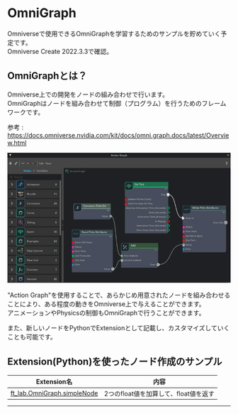 # OmniGraph

Omniverseで使用できるOmniGraphを学習するためのサンプルを貯めていく予定です。     
Omniverse Create 2022.3.3で確認。     

## OmniGraphとは？

Omniverse上での開発をノードの組み合わせで行います。       
OmniGraphはノードを組み合わせて制御（プログラム）を行うためのフレームワークです。     

参考 : https://docs.omniverse.nvidia.com/kit/docs/omni.graph.docs/latest/Overview.html

![OmniGraph_01.jpg](./images/OmniGraph_01.jpg)     

"Action Graph"を使用することで、あらかじめ用意されたノードを組み合わせることにより、ある程度の動きをOmniverse上で与えることができます。    
アニメーションやPhysicsの制御もOmniGraphで行うことができます。    

また、新しいノードをPythonでExtensionとして記載し、カスタマイズしていくことも可能です。     

## Extension(Python)を使ったノード作成のサンプル

|Extension名|内容|   
|---|---|   
|[ft_lab.OmniGraph.simpleNode](extensions/ft_lab.OmniGraph.simpleNode)|2つのfloat値を加算して、float値を返す|   


----
